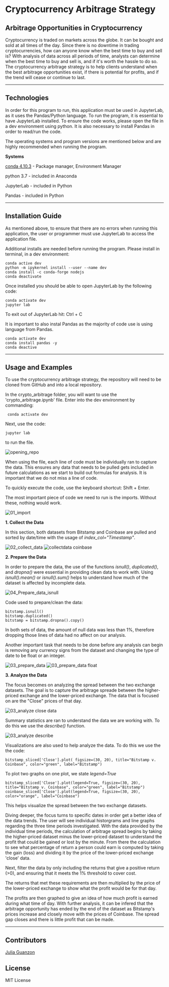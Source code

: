 # Cryptocurrency Arbitrage Strategy
## Arbitrage Opportunities in Cryptocurrency

Cryptocurrency is traded on markets across the globe. It can be bought and sold at all times of the day. Since there is no downtime in trading cryptocurrencies, how can anyone know when the best time to buy and sell is? With analysis of data across all periods of time, analysts can determine when the best time to buy and sell is, and if it's worth the hassle to do so. The cryptocurrency arbitrage strategy is to help clients understand when the best arbitrage opportunities exist, if there is potential for profits, and if the trend will cease or continue to last.

---

## Technologies

In order for this program to run, this application must be used in JupyterLab, as it uses the Pandas/Python language. To run the program, it is essential to have JupyterLab installed. To ensure the code works, please open the file in a dev environment using python. It is also necessary to install Pandas in order to read/run the code.

The operating systems and program versions are mentioned below and are highly recommended when running the program.

**Systems**

[conda 4.10.3](https://docs.anaconda.com/anaconda/install/index.html) - Package manager, Environment Manager

python 3.7 - included in Anaconda

JupyterLab - included in Python 

Pandas - included in Python


---

## Installation Guide

As mentioned above, to ensure that there are no errors when running this application, the user or programmer must use JupyterLab to access the application file. 

Additional installs are needed before running the program. Please install in terminal, in a dev environment:

```JupyterLab
conda active dev
python -m ipykernel install --user --name dev
conda install -c conda-forge nodejs
conda deactivate

```
Once installed you should be able to open JupyterLab by the following code:

```
conda activate dev
jupyter lab
```

To exit out of JupyterLab hit: Ctrl + C

It is important to also instal Pandas as the majority of code use is using language from Pandas.

```Pandas
conda activate dev
conda install pandas -y
conda deactive
```

---

## Usage and Examples

To use the cryptocurrency arbitrage strategy, the repository will need to be cloned from GitHub and into a local repository.

In the crypto_arbitrage folder, you will want to use the 'crypto_arbitrage.ipynb' file. Enter into the dev environment by commanding: 

```
 conda activate dev
```
Next, use the code:

```
jupyter lab
```
to run the file.

![opening_repo](https://user-images.githubusercontent.com/84649228/126043901-ed108223-4972-4908-a259-6213ee40405d.PNG)

When using the file, each line of code must be individually ran to capture the data. This ensures any data that needs to be pulled gets included in future calculations as we start to build out formulas for analysis. It is important that we do not miss a line of code.

To quickly execute the code, use the keyboard shortcut: Shift + Enter.

The most important piece of code we need to run is the imports. Without these, nothing would work.

![01_import](https://user-images.githubusercontent.com/84649228/126043950-a43d3c63-8054-46be-9a7c-6825b90cd56f.PNG)


**1. Collect the Data**

In this section, both datasets from Bitstamp and Coinbase are pulled and sorted by date/time with the usage of *index_col="Timestamp"*.

![02_collect_data](https://user-images.githubusercontent.com/84649228/126043910-c29d63e7-6e20-4424-acae-6bb958b99e93.PNG)
![collectdata coinbase](https://user-images.githubusercontent.com/84649228/126043917-411abf17-f2cd-4381-aec1-a01d8e161604.png)


**2. Prepare the Data**

In order to prepare the data, the use of the functions *isnull()*, *duplicated()*, and *dropna()* were essential in providing clean data to work with. Using *isnull().mean()* or *isnull().sum()* helps to understand how much of the dataset is affected by incomplete data.

![04_Prepare_data_isnull](https://user-images.githubusercontent.com/84649228/126044490-67f9ebe3-655f-4989-bfcf-16882d7a8b56.PNG)


Code used to prepare/clean the data:

```
bitstamp.isnull()
bitstamp.duplicated()
bitstamp = bitstamp.dropna().copy()

```
In both sets of data, the amount of null data was less than 1%, therefore dropping those lines of data had no affect on our analysis.


Another important task that needs to be done before any analysis can begin is removing any currency signs from the dataset and changing the type of date to be float or an integer.

![03_prepare_data](https://user-images.githubusercontent.com/84649228/126043986-87e2642f-ae81-4a73-bd54-e616948a41a9.PNG)
![03_prepare_data float](https://user-images.githubusercontent.com/84649228/126043989-aaf0c297-8281-44c8-8a1f-878b084c0c3d.PNG)



**3. Analyze the Data**

The focus becomes on analyzing the spread between the two exchange datasets. The goal is to capture the arbitrage spreade between the higher-priced exchange and the lower-priced exchange. The data that is focused on are the "Close" prices of that day.

![03_analyze close data](https://user-images.githubusercontent.com/84649228/126044074-4d3cb847-4484-4ff4-9c94-859e67b05fc7.png)


Summary statistics are ran to understand the data we are working with. To do this we use the *describe()* function.

![03_analyze describe](https://user-images.githubusercontent.com/84649228/126044086-b8e454a7-57d3-4264-9dbb-3496b75ff379.png)


Visualizations are also used to help analyze the data. To do this we use the the code:

```
bitstamp_sliced['Close'].plot( figsize=(30, 20), title="Bitstamp v. Coinbase", color="green", label="Bitstamp")

```

To plot two graphs on one plot, we state *legend=True*
```
bitstamp_sliced['Close'].plot(legend=True, figsize=(30, 20), title="Bitstamp v. Coinbase", color="green", label="Bitstamp")
coinbase_sliced['Close'].plot(legend=True, figsize=(30, 20), color="orange", label="Coinbase")

```

This helps visualize the spread between the two exchange datasets.

Diving deeper, the focus turns to specific dates in order get a better idea of the data trends. The user will see individual historgrams and line graphs regarding the three time periods investigated. With the data provided by the individual time periods, the calculation of arbitrage spread begins by taking the higher-priced dataset minus the lower-priced dataset to understand the profit that could be gained or lost by the minute. From there the calculation to see what percentage of return a person could earn is computed by taking the gain (loss) and dividing it by the price of the lower-priced exchange 'close' data.

Next, filter the data by only including the returns that give a positive return (>0), and ensuring that it meets the 1% threshold to cover cost.

The returns that met these requirements are then multiplied by the price of the lower-priced exchange to show what the profit would be for that day.

The profits are then graphed to give an idea of how much profit is earned during what time of day. With further analysis, it can be infered that the arbitrage opportunity has ended by the end of the dataset as Bitstamp's prices increase and closely move with the prices of Coinbase. The spread gap closes and there is little profit that can be made.

---

## Contributors

[Julia Guanzon](www.linkedin.com/in/julia-guanzon)

## License

MIT License
